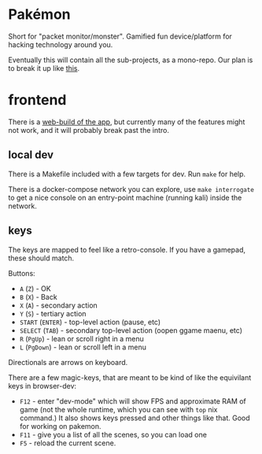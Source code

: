 # Pakémon

Short for "packet monitor/monster". Gamified fun device/platform for hacking technology around you.

Eventually this will contain all the sub-projects, as a mono-repo. Our plan is to break it up like [this](https://github.com/notnullgames/pakemon/wiki/Projects).


# frontend

There is a [web-build of the app](https://pakemon.surge.sh/), but currently many of the features might not work, and it will probably break past the intro.

## local dev

There is a Makefile included with a few targets for dev. Run `make` for help.

There is a docker-compose network you can explore, use `make interrogate` to get a nice console on an entry-point machine (running kali) inside the network.


## keys

The keys are mapped to feel like a retro-console. If you have a gamepad, these should match.

Buttons:

- `A` (`Z`) - OK
- `B` (`X`) - Back
- `X` (`A`) - secondary action
- `Y` (`S`) - tertiary action
- `START` (`ENTER`) - top-level action (pause, etc)
- `SELECT` (`TAB`) - secondary top-level action (oopen ggame maenu, etc)
- `R` (`PgUp`) - lean or scroll right in a menu
- `L` (`PgDown`) - lean or scroll left in a menu

Directionals are arrows on keyboard.

There are a few magic-keys, that are meant to be kind of like the equivilant keys in browser-dev:

- `F12` - enter "dev-mode" which will show FPS and approximate RAM of game (not the whole runtime, which you can see with `top` nix command.) It also shows keys pressed and other things like that. Good for working on pakemon.
- `F11` - give you a list of all the scenes, so you can load one
- `F5` - reload the current scene.
